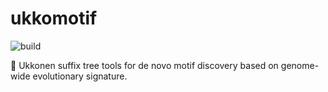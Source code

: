 # ukkomotif

![build](https://github.com/bpenteado/ukkomotif/actions/workflows/build.yml/badge.svg)

:dna: Ukkonen suffix tree tools for de novo motif discovery based on genome-wide evolutionary signature.
